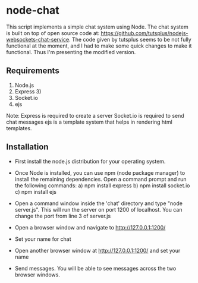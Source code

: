# node-chat


This script implements a simple chat system using Node. The chat system is built on top of open source code at: https://github.com/tutsplus/nodejs-websockets-chat-service.
The code given by tutsplus seems to be not fully functional at the moment, and I had to make some quick changes to make it functional. Thus I'm presenting the modified version.


## Requirements


1. Node.js 
2. Express 3) 
3. Socket.io 
4. ejs

Note: Express is required to create a server Socket.io is required to send chat messages ejs is a template system that helps in rendering html templates.

## Installation


* First install the node.js distribution for your operating system.

* Once Node is installed, you can use npm (node package manager) to install the remaining dependencies. Open a command prompt and run the following commands: a) npm install express b) npm install socket.io c) npm install ejs

* Open a command window inside the 'chat' directory and type "node server.js". This will run the server on port 1200 of localhost. You can change the port from line 3 of server.js

* Open a browser window and navigate to http://127.0.0.1:1200/

* Set your name for chat

* Open another browser window at http://127.0.0.1:1200/ and set your name

* Send messages. You will be able to see messages across the two browser windows.


